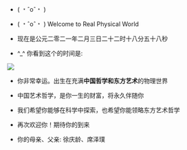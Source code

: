 - ( ﹡ˆoˆ﹡ )

- ( ﹡ˆoˆ﹡ ) Welcome to Real Physical World

- 现在是公元二零二一年二月三日二十二时十八分五十八秒

- ^_^ 你看到这个的时间是:

![](https://www.timeanddate.com/worldclock/china/beijing)

- 你非常幸运。出生在充满**中国哲学和东方艺术**的物理世界

- 中国艺术哲学，是你一生的财富，将永久伴随你

- 我们希望你能够在科学中探索，也希望你能领略东方艺术哲学

- 再次欢迎你！期待你的到来

- 你的母亲、父亲: 徐庆龄、席泽璞
